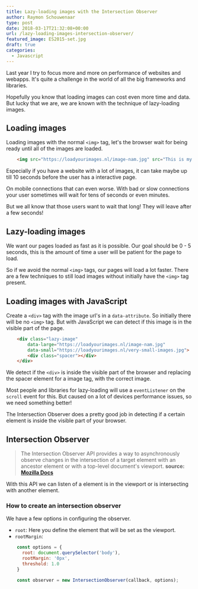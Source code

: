 ```yaml
---
title: Lazy-loading images with the Intersection Observer
author: Raymon Schouwenaar
type: post
date: 2018-03-17T21:32:08+00:00
url: /lazy-loading-images-intersection-observer/
featured_image: ES2015-set.jpg
draft: true
categories:
  - Javascript
---
```


Last year I try to focus more and more on performance of websites and webapps. It's quite a challenge in the world of all the big frameworks and libraries.

Hopefully you know that loading images can cost even more time and data. But lucky that we are, we are known with the technique of lazy-loading images.

<!--more-->

## Loading images
Loading images with the normal `<img>` tag, let's the browser wait for being ready until all of the images are loaded.

```html
	<img src="https://loadyourimages.nl/image-nam.jpg" src="This is my awesome image">
```

Especially if you have a website with a lot of images, it can take maybe up till 10 seconds before the user has a interactive page.

On mobile connections that can even worse. With bad or slow connections your user sometimes will wait for tens of seconds or even minutes.

But we all know that those users want to wait that long! They will leave after a few seconds!

## Lazy-loading images

We want our pages loaded as fast as it is possible. Our goal should be 0 - 5 seconds, this is the amount of time a user will be patient for the page to load.

So if we avoid the normal `<img>` tags, our pages will load a lot faster. There are a few techniques to still load images without initially have the `<img>` tag present.


## Loading images with JavaScript

Create a `<div>` tag with the image url's in a `data-attribute`. So initially there will be no `<img>` tag. But with JavaScript we can detect if this image is in the visible part of the page.

```html
	<div class="lazy-image"
		data-large="https://loadyourimages.nl/image-nam.jpg"
		data-small="https://loadyourimages.nl/very-small-images.jpg">
		<div class="spacer"></div>
	</div>
```

We detect if the `<div>` is inside the visible part of the browser and replacing the spacer element for a image tag, with the correct image.

Most people and libraries for lazy-loading will use a `eventListener` on the `scroll` event for this. But caused on a lot of devices performance issues, so we need something better!

The Intersection Observer does a pretty good job in detecting if a certain element is inside the visible part of your browser.

## Intersection Observer
> The Intersection Observer API provides a way to asynchronously observe changes in the intersection of a target element with an ancestor element or with a top-level document's viewport. **source: [Mozilla Docs](https://developer.mozilla.org/en-US/docs/Web/API/Intersection_Observer_API)**

With this API we can listen of a element is in the viewport or is intersecting with another element.

### How to create an intersection observer
We have a few options in configuring the observer.

- `root`: Here you define the element that will be set as the viewport.
- `rootMargin`:

```javascript
	const options = {
	  root: document.querySelector('body'),
	  rootMargin: '0px',
	  threshold: 1.0
	}

	const observer = new IntersectionObserver(callback, options);
```






